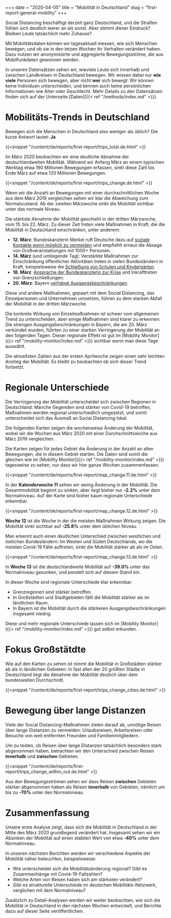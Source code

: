 +++
date = "2020-04-05"
title = "Mobilität in Deutschland"
slug = "first-report-general-mobility"
+++

Social Distancing beschäftigt derzeit ganz Deutschland, und die Straßen fühlen sich deutlich leerer an als sonst. Aber stimmt dieser Eindruck? Bleiben Leute tatsächlich mehr Zuhause?

Mit Mobilitätsdaten können wir tagesaktuell messen, wie sich Menschen bewegen, und ob sie in den letzen Wochen ihr Verhalten verändert haben. Dazu nutzen wir anonymisierte und aggregierte Bewegungsströme, die aus Mobilfunkdaten gewonnen werden.

In unseren Datensätzen sehen wir, wieviele Leute sich innerhalb und zwischen Landkreisen in Deutschland bewegen. Wir wissen dabei nur **wie viele** Personen sich bewegen, aber nicht **wer** sich bewegt: Wir können keine Individuen unterscheiden, und kennen auch keine persönlichen Informationen wie Alter oder Geschlecht. Mehr Details zu den Datensätzen finden sich auf der Unterseite [Daten]({{< ref "/methods/index.md" >}}).

# Mobilitäts-Trends in Deutschland

Bewegen sich die Menschen in Deutschland also weniger als üblich? Die kurze Antwort lautet: **Ja**

{{<snippet "/content/de/reports/first-report/trips_total.de.html" >}}

Im März 2020 beobachten wir eine deutliche Abnahme der deutschlandweiten Mobilität. Während wir Anfang März an einem typischen Werktag etwa 190 Millionen Bewegungen erfassen, sinkt diese Zahl bis Ende März auf etwa 120 Millionen Bewegungen.

{{<snippet "/content/de/reports/first-report/trips_change.de.html" >}}

Wenn wir die Anzahl an Bewegungen mit einer durchschnittlichen Woche aus dem März 2019 vergleichen sehen wir klar die Abweichung zum Normalzustand. Ab der zweiten Märzwoche sinkt die Mobilität sichtbar unter das normale Niveau.

Die stärkste Abnahme der Mobilität geschieht in der dritten Märzwoche, vom 15. bis 22. März. Zu dieser Zeit treten viele Maßnahmen in Kraft, die die Mobilität in Deutschland einschränken, unter anderem:

- **12. März**: Bundeskanzlerin Merkel ruft Deutsche dazu auf [soziale Kontakte wenn möglich zu vermeiden](https://www.bundesregierung.de/breg-de/themen/coronavirus/mpk-1730444) und empfiehlt erneut die Absage von Großveranstaltungen mit 1000+ Personen.
- **14. März** (und umliegende Tag): Verstärkte Maßnahmen zur Einschränkung öffentlicher Aktivitäten treten in vielen Bundesländern in Kraft, beispielsweise die [Schließung von Schulen und Kindergärten](https://www.tagesschau.de/inland/corona-schulschliessungen-101.html).
- **18. März**: [Ansprache der Bundeskanzlerin zur Krise](https://www.bundesregierung.de/breg-de/themen/coronavirus/ansprache-der-kanzlerin-1732108) und Inkrafttreten von Grenzschließungen.
- **20. März**: Bayern [verhängt Ausgangsbeschränkungen](https://www.nordkurier.de/politik-und-wirtschaft/bayern-verhaengt-ausgangssperre-2038792303.html).

Diese und andere Maßnahmen, gepaart mit dem Social Distancing, das Einzelpersonen und Unternehmen umsetzen, führen zu dem starken Abfall der Mobilität in der dritten Märzwoche.

Die konkrete Wirkung von Einzelmaßnahmen ist schwer vom allgemeinen Trend zu unterscheiden, aber einige Maßnahmen sind klarer zu erkennen: Die strengen Ausgangsbeschränkungen in Bayern, die am 20. März verkündet wurden, führten zu einer starken Verringerung der Mobilität an den folgenden Tagen. Dieser regionale Effekt ist gut im [Mobility Monitor]({{< ref "/mobility-monitor/index.md" >}}) sichtbar wenn man diese Tage auswählt.

Die aktuellsten Zahlen aus der ersten Aprilwoche zeigen einen sehr leichten Anstieg der Mobilität. Es bleibt zu beobachten ob sich dieser Trend fortsetzt.

# Regionale Unterschiede

Die Verringerung der Mobilität unterscheidet sich zwischen Regionen in Deutschland: Manche Gegenden sind stärker von Covid-19 betroffen, Maßnahmen werden regional unterschiedlich umgesetzt, und somit unterscheidet sich das Ausmaß an Social Distancing lokal.

Die folgenden Karten zeigen die wochenweise Änderung der Mobilität, wobei wir die Wochen aus März 2020 mit einer Durchschnittswoche aus März 2019 vergleichen.

Die Karten zeigen für jedes Gebiet die Änderung in der Anzahl an allen Bewegungen, die in diesem Gebiet starten. Die Daten sind somit die gleichen wie im [Mobility Monitor]({{< ref "/mobility-monitor/index.md" >}}) tagesweise zu sehen, nur dass wir hier ganze Wochen zusammenfassen.

{{<snippet "/content/de/reports/first-report/map_change.11.de.html" >}}

In der **Kalenderwoche 11** sehen wir wenig Änderung in der Mobilität. Die Gesamtmobilität beginnt zu sinken, aber liegt bisher nur **-2.2%** unter dem Normalniveau. Auf der Karte sind bisher kaum regionale Unterschiede erkennbar.

{{<snippet "/content/de/reports/first-report/map_change.12.de.html" >}}

**Woche 12** ist die Woche in der die meisten Maßnahmen Wirkung zeigen. Die Mobilität sinkt sichtbar auf **-25.8%** unter dem üblichen Niveau.

Man erkennt auch einen deutlichen Unterschied zwischen westlichen und östlichen Bundesländern: Im Westen und Süden Deutschlands, wo die meisten Covid-19 Fälle auftreten, sinkt die Mobilität stärker ab als im Osten.

{{<snippet "/content/de/reports/first-report/map_change.13.de.html" >}}

In **Woche 13** ist die deutschlandweite Mobilität auf **-39.0%** unter das Normalniveau gesunken, und pendelt sich auf diesem Stand ein.

In dieser Woche sind regionale Unterschiede klar erkennbar:

- Grenzregionen sind stärker betroffen.
- In Großstädten und Stadtgebieten fällt die Mobilität stärker als im ländlichen Raum.
- In Bayern ist die Mobilität durch die stärkeren Ausgangsbeschränkungen insgesamt niedrig.

Diese und mehr regionale Unterschiede lassen sich im [Mobility Monitor]({{< ref "/mobility-monitor/index.md" >}}) gut selbst erkunden.

# Fokus Großstätdte

Wie auf den Karten zu sehen ist nimmt die Mobilität in Großstädten stärker ab als in ländlichen Gebieten: In fast allen der 20 größten Städte in Deutschland liegt die Abnahme der Mobilität deutlich über dem bundesweiten Durchschnitt.

{{<snippet "/content/de/reports/first-report/trips_change_cities.de.html" >}}

# Bewegung über lange Distanzen

Viele der Social Distancing-Maßnahmen zielen darauf ab, unnötige Reisen über lange Distanzen zu vermeiden: Urlaubsreisen, Arbeitsreisen oder Besuche von weit entfernten Freunden und Familienmitgliedern.

Um zu testen, ob Reisen über lange Distanzen tatsächlich besonders stark abgenommen haben, betrachten wir den Unterschied zwischen Reisen **innerhalb** und **zwischen** Gebieten.

{{<snippet "/content/de/reports/first-report/trips_change_within_out.de.html" >}}

Aus den Bewegungsströmen sehen wir dass Reisen **zwischen** Gebieten stärker abgenommen haben als Reisen **innerhalb** von Gebieten, nämlich um bis zu **-70%** unter den Normalniveau.

# Zusammenfassung

Unsere erste Analyse zeigt, dass sich die Mobilität in Deutschland in der Mitte des März 2020 grundlegend verändert hat. Insgesamt sehen wir ein Absinken der Mobilität auf einen stabilen Wert von etwa **-40%** unter dem Normalniveau.

In unseren nächsten Berichten werden wir verschiedene Aspekte der Mobilität näher beleuchten, beispielsweise:

- Wie unterscheidet sich die Mobilitätsänderung regional? Gibt es Zusammenhänge mit Covid-19-Fallzahlen?
- Welche Arten von Reisen haben sich am stärksten verändert?
- Gibt es strukturelle Unterschiede im deutschen Mobilitäts-Netzwerk, verglichen mit dem Normalniveau?

Zusätzlich zu Detail-Analysen werden wir weiter beobachten, wie sich die Mobilität in Deutschland in den nächsten Wochen entwickelt, und Berichte dazu auf dieser Seite veröffentlichen.
